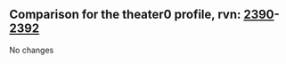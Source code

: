 ## Comparison for the theater0 profile, rvn: [2390](https://github.com/PRO100KatYT/FortniteProfileRevisions/tree/main/profiles/theater0/2390%20theater0.json)-[2392](https://github.com/PRO100KatYT/FortniteProfileRevisions/tree/main/profiles/theater0/2392%20theater0.json)

No changes
